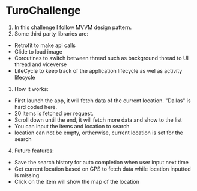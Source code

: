 # TuroChallenge
1. In this challenge I follow MVVM design pattern.
2. Some third party libraries are:
- Retrofit to make api calls
- Glide to load image
- Coroutines to switch between thread such as background thread to UI thread and viceverse
- LifeCycle to keep track of the application lifecycle as wel as activity lifecycle
3. How it works:
- First launch the app, it will fetch data of the current location. "Dallas" is hard coded here.
- 20 items is fetched per request.
- Scroll down until the end, it will fetch more data and show to the list
- You can input the items and location to search 
- location can not be empty, ortherwise, current location is set for the search

4. Future features:
- Save the search history for auto completion when user input next time
- Get current location based on GPS to fetch data while location inputted is missing
- Click on the item will show the map of the location
